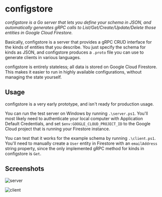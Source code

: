 # configstore

*configstore is a Go server that lets you define your schema in JSON, and automatically generates gRPC calls to List/Get/Create/Update/Delete those entities in Google Cloud Firestore.*

Basically, configstore is a server that provides a gRPC CRUD interface for the kinds of entities that you describe. You just specify the schema for kinds as JSON, and configstore produces a `.proto` file you can use to generate clients in various languages.

configstore is entirely stateless; all data is stored on Google Cloud Firestore. This makes it easier to run in highly available configurations, without managing the state yourself.

## Usage

configstore is a very early prototype, and isn't ready for production usage.

You can run the test server on Windows by running `.\server.ps1`. You'll most likely need to authenticate your local computer with Application Default Credentials, and set `$env:GOOGLE_CLOUD_PROJECT_ID` to the Google Cloud project that is running your Firestore instance.

You can test that it works for the example schema by running `.\client.ps1`. You'll need to manually create a `User` entity in Firestore with an `emailAddress` string property, since the only implemented gRPC method for kinds in configstore is `Get`.

## Screenshots

![server](https://github.com/hach-que/configstore/raw/master/screenshots/server.PNG)

![client](https://github.com/hach-que/configstore/raw/master/screenshots/client.PNG)
